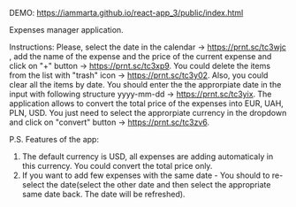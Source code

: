 DEMO: https://iammarta.github.io/react-app_3/public/index.html 

Expenses manager application.

Instructions:
Please, select the date in the calendar -> https://prnt.sc/tc3wjc , add the name of the expense and the price of the current expense and click on "+" button -> https://prnt.sc/tc3xp9.
You could delete the items from the list with "trash" icon -> https://prnt.sc/tc3y02. Also, you could clear all the items by date. You should enter the the approrpiate date in the input with following structure yyyy-mm-dd -> https://prnt.sc/tc3yix.
The application allows to convert the total price of the expenses into EUR, UAH, PLN, USD. You just need to select the approrpiate currency in the dropdown and click on "convert" button -> https://prnt.sc/tc3zv6.

P.S. Features of the app:
1) The default currency is USD, all expenses are adding automaticaly in this currency. You could convert the total price only.
2) If you want to add few expenses with the same date - You should to re-select the date(select the other date and then select the appropriate same date back. The date will be refreshed).
